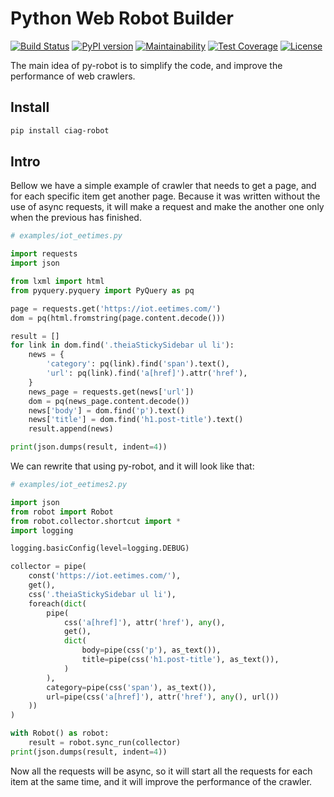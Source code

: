 # Python Web Robot Builder

[![Build Status](https://travis-ci.org/OpenCIAg/py-robot.svg?branch=master)](https://travis-ci.org/OpenCIAg/py-robot)
[![PyPI version](https://badge.fury.io/py/ciag-robot.svg)](https://badge.fury.io/py/ciag-robot)
[![Maintainability](https://api.codeclimate.com/v1/badges/4116e2ba99ce56e1397e/maintainability)](https://codeclimate.com/github/OpenCIAg/py-robot/maintainability)
[![Test Coverage](https://api.codeclimate.com/v1/badges/4116e2ba99ce56e1397e/test_coverage)](https://codeclimate.com/github/OpenCIAg/py-robot/test_coverage)
[![License](https://img.shields.io/badge/License-Apache%202.0-blue.svg)](LICENSE)



The main idea of py-robot is to simplify the code, and improve the performance of web crawlers.

## Install

```sh
pip install ciag-robot
```


## Intro

Bellow we have a simple example of crawler that needs to get a page, and for each specific item get another page.
Because it was written without the use of async requests, it will make a request and make the another one only when the previous has finished.

```py
# examples/iot_eetimes.py

import requests
import json

from lxml import html
from pyquery.pyquery import PyQuery as pq

page = requests.get('https://iot.eetimes.com/')
dom = pq(html.fromstring(page.content.decode()))

result = []
for link in dom.find('.theiaStickySidebar ul li'):
    news = {
        'category': pq(link).find('span').text(),
        'url': pq(link).find('a[href]').attr('href'),
    }
    news_page = requests.get(news['url'])
    dom = pq(news_page.content.decode())
    news['body'] = dom.find('p').text()
    news['title'] = dom.find('h1.post-title').text()
    result.append(news)

print(json.dumps(result, indent=4))

```

We can rewrite that using py-robot, and it will look like that:


```py
# examples/iot_eetimes2.py

import json
from robot import Robot
from robot.collector.shortcut import *
import logging

logging.basicConfig(level=logging.DEBUG)

collector = pipe(
    const('https://iot.eetimes.com/'),
    get(),
    css('.theiaStickySidebar ul li'),
    foreach(dict(
        pipe(
            css('a[href]'), attr('href'), any(),
            get(),
            dict(
                body=pipe(css('p'), as_text()),
                title=pipe(css('h1.post-title'), as_text()),
            )
        ),
        category=pipe(css('span'), as_text()),
        url=pipe(css('a[href]'), attr('href'), any(), url())
    ))
)

with Robot() as robot:
    result = robot.sync_run(collector)
print(json.dumps(result, indent=4))

```

Now all the requests will be async, so it will start all the requests for each item at the same time, and it will improve the performance of the crawler.
